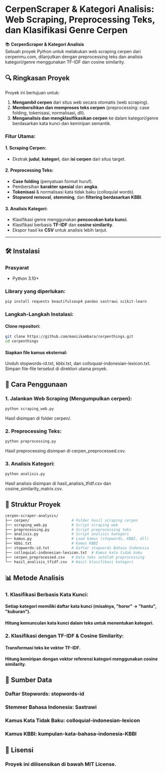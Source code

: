 # CerpenScraper & Kategori Analisis: Web Scraping, Preprocessing Teks, dan Klasifikasi Genre Cerpen

📚 **CerpenScraper & Kategori Analisis**  
Sebuah proyek Python untuk melakukan web scraping cerpen dari cerpenmu.com, dilanjutkan dengan preprocessing teks dan analisis kategori/genre menggunakan TF-IDF dan cosine similarity.

## 🔍 Ringkasan Proyek
Proyek ini bertujuan untuk:

1. **Mengambil cerpen** dari situs web secara otomatis (web scraping).
2. **Membersihkan dan memproses teks cerpen** (preprocessing: case folding, tokenisasi, normalisasi, dll).
3. **Menganalisis dan mengklasifikasikan cerpen** ke dalam kategori/genre berdasarkan kata kunci dan kemiripan semantik.

### Fitur Utama:
#### 1. **Scraping Cerpen**:
   - Ekstrak **judul**, **kategori**, dan **isi cerpen** dari situs target.

#### 2. **Preprocessing Teks**:
   - **Case folding** (penyatuan format huruf).
   - Pembersihan **karakter spesial** dan **angka**.
   - **Tokenisasi** & normalisasi kata tidak baku (colloquial words).
   - **Stopword removal**, **stemming**, dan **filtering berdasarkan KBBI**.

#### 3. **Analisis Kategori**:
   - Klasifikasi genre menggunakan **pencocokan kata kunci**.
   - Klasifikasi berbasis **TF-IDF** dan **cosine similarity**.
   - Ekspor hasil ke **CSV** untuk analisis lebih lanjut.

---

## 🛠️ Instalasi

### Prasyarat
- Python 3.10+

### Library yang diperlukan:
```bash
pip install requests beautifulsoup4 pandas sastrawi scikit-learn
```

### Langkah-Langkah Instalasi:

#### Clone repositori:
```bash
git clone https://github.com/maniikambara/cerpenthings.git
cd cerpenthings
```

#### Siapkan file kamus eksternal:
Unduh stopwords-id.txt, kbbi.txt, dan colloquial-indonesian-lexicon.txt.
Simpan file-file tersebut di direktori utama proyek.

## 🚀 Cara Penggunaan

### 1. Jalankan Web Scraping (Mengumpulkan cerpen):
```bash
python scraping_web.py
```
Hasil disimpan di folder cerpen/.

### 2. Preprocessing Teks:
```bash
python preprocessing.py
```
Hasil preprocessing disimpan di cerpen_preprocessed.csv.

### 3. Analisis Kategori:
```bash
python analisis.py
```
Hasil analisis disimpan di hasil_analisis_tfidf.csv dan cosine_similarity_matrix.csv.

## 📂 Struktur Proyek
```bash
cerpen-scraper-analysis/
├── cerpen/                   # Folder hasil scraping cerpen
├── scraping_web.py           # Script scraping web
├── preprocessing.py          # Script preprocessing teks
├── analisis.py               # Script analisis kategori
├── kamus.py                  # Load kamus (stopwords, KBBI, dll)
├── kbbi.txt                  # Kamus KBBI
├── stopwords-id.txt          # Daftar stopwords Bahasa Indonesia
├── colloquial-indonesian-lexicon.txt  # Kamus kata tidak baku
├── cerpen_preprocessed.csv   # Data teks setelah preprocessing
└── hasil_analisis_tfidf.csv  # Hasil klasifikasi kategori
```

## 📊 Metode Analisis

### 1. Klasifikasi Berbasis Kata Kunci:

#### Setiap kategori memiliki daftar kata kunci (misalnya, "horor" → "hantu", "kuburan").

#### Hitung kemunculan kata kunci dalam teks untuk menentukan kategori.

### 2. Klasifikasi dengan TF-IDF & Cosine Similarity:

#### Transformasi teks ke vektor TF-IDF.

#### Hitung kemiripan dengan vektor referensi kategori menggunakan cosine similarity.

## 📌 Sumber Data

### Daftar Stopwords: stopwords-id

### Stemmer Bahasa Indonesia: Sastrawi

### Kamus Kata Tidak Baku: colloquial-indonesian-lexicon

### Kamus KBBI: kumpulan-kata-bahasa-indonesia-KBBI

## 📜 Lisensi

### Proyek ini dilisensikan di bawah MIT License.
